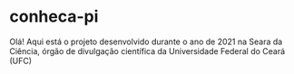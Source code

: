 # conheca-pi
Olá! Aqui está o projeto desenvolvido durante o ano de 2021 na Seara da Ciência, órgão de divulgação científica da Universidade Federal do Ceará (UFC)
